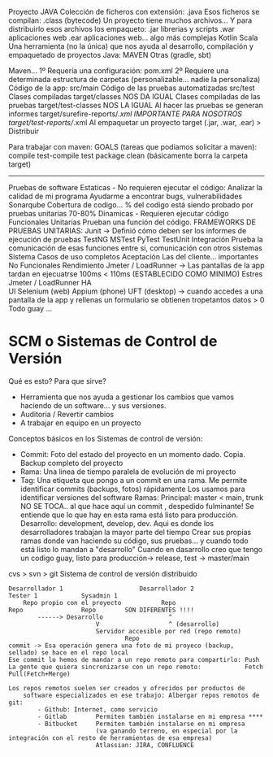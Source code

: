 Proyecto JAVA
    Colección de ficheros con extensión: .java
    Esos ficheros se compilan:           .class (bytecode)
    Un proyecto tiene muchos archivos...
        Y para distribuirlo esos archivos los empaqueto:
            .jar    librerias y scripts
            .war    aplicaciones web
            .ear    aplicaciones web... algo más complejas
                                                                                Kotlin Scala
Una herramienta (no la única) que nos ayuda al desarrollo, compilación y empaquetado de proyectos Java: MAVEN
    Otras (gradle, sbt)

Maven...
    1º Requería una configuración: pom.xml
    2º Requiere una determinada estructura de carpetas (personalizable... nadie la personaliza)
        Código de la app:                           src/main
        Código de las pruebas automatizadas         src/test
        Clases compiladas                           target/classes          NOS DA IGUAL
        Clases compiladas de las pruebas            target/test-classes     NOS LA IGUAL
        Al hacer las pruebas se generan informes    target/surefire-reports/*.xml       IMPORTANTE PARA NOSOTROS
                                                    target/test-reports/*.xml
        Al empaquetar un proyecto                   target (.jar, .war, .ear) > Distribuir

Para trabajar con maven: GOALS (tareas que podiamos solicitar a maven):
    compile
        test-compile
            test
                package
    clean   (básicamente borra la carpeta target)

---
Pruebas de software
    Estaticas - No requieren ejecutar el código: Analizar la calidad de mi programa
                                                 Ayudarme a encontrar bugs, vulnerabilidades
        Sonarqube Cobertura de codigo... % del codigo está siendo probado por pruebas unitarias 70-80%
    Dinamicas - Requieren ejecutar código
        Funcionales
            Unitarias       Prueban una función del código.     FRAMEWORKS DE PRUEBAS UNITARIAS:
                                                                    Junit -> Definió cómo deben ser los informes de ejecución de pruebas
                                                                    TestNG
                                                                    MSTest
                                                                    PyTest
                                                                    TestUnit
            Integración     Prueba la comunicación de esas funciones entre si, comunicación con otros sistemas
            Sistema         Casos de uso completos
            Aceptación      Las del cliente... importantes
        No Funcionales
            Rendimiento     Jmeter / LoadRunner -> Las pantallas de la app tardan en ejecuatrse 100ms < 110ms (ESTABLECIDO COMO MINIMO)
            Estres          Jmeter / LoadRunner
            HA              
            UI              Selenium (web) Appium (phone) UFT (desktop) -> cuando accedes a una pantalla de la app y rellenas un formulario se obtienen tropetantos datos > 0 Todo guay
            ...
            
# SCM o Sistemas de Control de Versión

Qué es esto? Para que sirve?
- Herramienta que nos ayuda a gestionar los cambios que vamos haciendo de un software... y sus versiones.
- Auditoria / Revertir cambios
- A trabajar en equipo en un proyecto

Conceptos básicos en los Sistemas de control de versión:
- Commit:   Foto del estado del proyecto en un momento dado. Copia. Backup completo del proyecto
- Rama:     Una linea de tiempo paralela de evolución de mi proyecto
- Tag:      Una etiqueta que pongo a un commit en una rama. Me permite identificar commits (backups, fotos) rápidamente 
                Los usamos para identificar versiones del software
Ramas:
    Principal: master < main, trunk      NO SE TOCA.. al que hace aquí un commit , despedido fulminante!
                Se entiende que lo que hay en esta rama está listo para producción.
    Desarrollo: development, develop, dev. Aqui es donde los desarrolladores trabajan la mayor parte del tiempo
        Crear sus propias ramas donde van haciendo su código, sus pruebas... y cuando todo está listo lo mandan a "desarrollo"
    Cuando en dasarrollo creo que tengo un codigo guay, listo para producción-> release, test -> master/main

cvs > svn > git
    Sistema de control de versión distribuido
    
    Desarrollador 1                     Desarrollador 2                 Tester 1            Sysadmin 1
        Repo propio con el proyecto           Repo                        Repo                Repo        SON DIFERENTES !!!!
            ------> Desarrollo                  ^
                            V                   ^ (desarrollo)
                            Servidor accesible por red (repo remoto)
                                    Repo
    commit -> Esa operación genera una foto de mi proyeco (backup, sellado) se hace en el repo local
    Ese commit lo hemos de mandar a un repo remoto para compartirlo: Push
    La gente que quiera sincronizarse con un repo remoto:            Fetch  Pull(Fetch+Merge)
    
    Los repos remotos suelen ser creados y ofrecidos por productos de 
        software especializados en ese trabajo: Albergar repos remotos de git:
            - Github: Internet, como servicio
            - Gitlab        Permiten también instalarse en mi empresa ****
            - Bitbucket     Permiten también instalarse en mi empresa   
                            (va ganando terreno, en especial por la integración con el resto de herramientas de esa empresa)
                            Atlassian: JIRA, CONFLUENCE
                            
                            
                            
